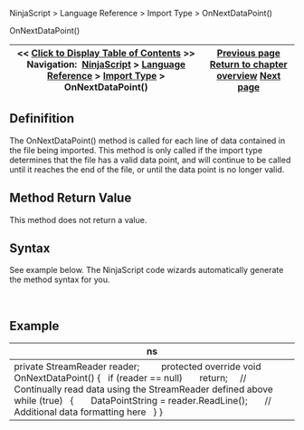 ﻿


NinjaScript \> Language Reference \> Import Type \> OnNextDataPoint()






















OnNextDataPoint()







| \<\< [Click to Display Table of Contents](onnextdatapoint.md) \>\> **Navigation:**     [NinjaScript](ninjascript-1.md) \> [Language Reference](language_reference_wip-1.md) \> [Import Type](import_type-1.md) \> OnNextDataPoint() | [Previous page](onnextinstrument-1.md) [Return to chapter overview](import_type-1.md) [Next page](indicator-1.md) |
| --- | --- |











## Definifition


The OnNextDataPoint() method is called for each line of data contained in the file being imported. This method is only called if the import type determines that the file has a valid data point, and will continue to be called until it reaches the end of the file, or until the data point is no longer valid.


## 


## Method Return Value


This method does not return a value.


## 


## Syntax


See example below. The NinjaScript code wizards automatically generate the method syntax for you.


 


## Example




| ns |
| --- |
| private StreamReader reader;          protected override void OnNextDataPoint() {    if (reader \=\= null)        return;      // Continually read data using the StreamReader defined above    while (true)    {        DataPointString \= reader.ReadLine();        // Additional data formatting here    } } |









